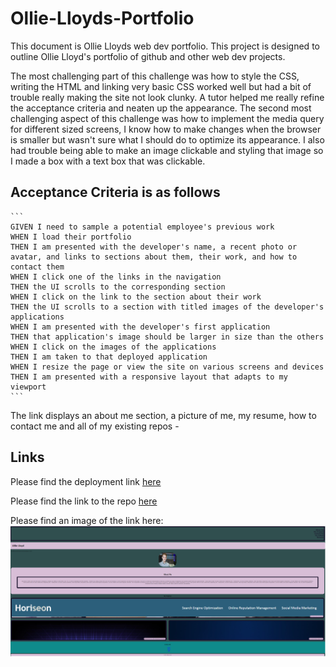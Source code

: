 # Ollie-Lloyds-Portfolio

This document is Ollie Lloyds web dev portfolio.
This project is designed to outline Ollie Lloyd's portfolio of github and other web dev projects.

The most challenging part of this challenge was how to style the CSS, writing the HTML and linking very basic CSS worked well but had a bit of trouble really making the site not look clunky. A tutor helped me really refine the acceptance criteria and neaten up the appearance. The second most challenging aspect of this challenge was how to implement the media query for different sized screens, I know how to make changes when the browser is smaller but wasn't sure what I should do to optimize its appearance.
I also had trouble being able to make an image clickable and styling that image so I made a box with a text box that was clickable.

## Acceptance Criteria is as follows
    ```
    GIVEN I need to sample a potential employee's previous work
    WHEN I load their portfolio
    THEN I am presented with the developer's name, a recent photo or avatar, and links to sections about them, their work, and how to contact them
    WHEN I click one of the links in the navigation
    THEN the UI scrolls to the corresponding section
    WHEN I click on the link to the section about their work
    THEN the UI scrolls to a section with titled images of the developer's applications
    WHEN I am presented with the developer's first application
    THEN that application's image should be larger in size than the others
    WHEN I click on the images of the applications
    THEN I am taken to that deployed application
    WHEN I resize the page or view the site on various screens and devices
    THEN I am presented with a responsive layout that adapts to my viewport
    ``` 

The link displays an about me section, a picture of me, my resume, how to contact me and all of my existing repos -



## Links 
Please find the deployment link [here](https://olloyd321.github.io/Ollie-Lloyds-Portfolio/) 

Please find the link to the repo [here](https://github.com/Olloyd321/Ollie-Lloyds-Portfolio)

Please find an image of the link here: ![image of my website](assets/images/Website%20Image.png)